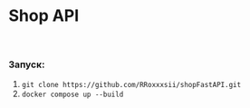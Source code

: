 <h1>Shop API</h1>
<br>

<h3>
Запуск:
</h3>

1. `git clone https://github.com/RRoxxxsii/shopFastAPI.git`
2. `docker compose up --build`